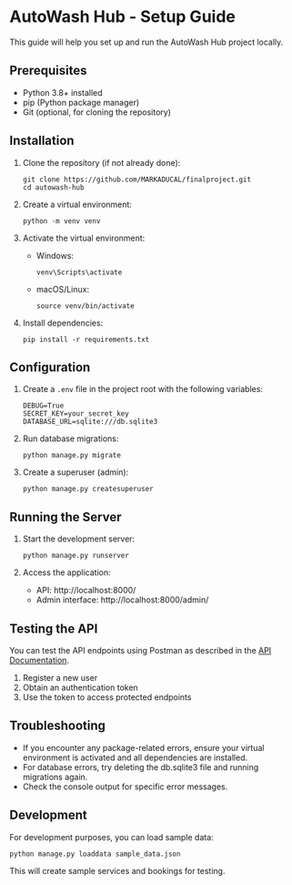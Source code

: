 # AutoWash Hub - Setup Guide

This guide will help you set up and run the AutoWash Hub project locally.

## Prerequisites

- Python 3.8+ installed
- pip (Python package manager)
- Git (optional, for cloning the repository)

## Installation

1. Clone the repository (if not already done):

   ```
   git clone https://github.com/MARKADUCAL/finalproject.git
   cd autowash-hub
   ```

2. Create a virtual environment:

   ```
   python -m venv venv
   ```

3. Activate the virtual environment:

   - Windows:
     ```
     venv\Scripts\activate
     ```
   - macOS/Linux:
     ```
     source venv/bin/activate
     ```

4. Install dependencies:
   ```
   pip install -r requirements.txt
   ```

## Configuration

1. Create a `.env` file in the project root with the following variables:

   ```
   DEBUG=True
   SECRET_KEY=your_secret_key
   DATABASE_URL=sqlite:///db.sqlite3
   ```

2. Run database migrations:

   ```
   python manage.py migrate
   ```

3. Create a superuser (admin):
   ```
   python manage.py createsuperuser
   ```

## Running the Server

1. Start the development server:

   ```
   python manage.py runserver
   ```

2. Access the application:
   - API: http://localhost:8000/
   - Admin interface: http://localhost:8000/admin/

## Testing the API

You can test the API endpoints using Postman as described in the [API Documentation](README.md).

1. Register a new user
2. Obtain an authentication token
3. Use the token to access protected endpoints

## Troubleshooting

- If you encounter any package-related errors, ensure your virtual environment is activated and all dependencies are installed.
- For database errors, try deleting the db.sqlite3 file and running migrations again.
- Check the console output for specific error messages.

## Development

For development purposes, you can load sample data:

```
python manage.py loaddata sample_data.json
```

This will create sample services and bookings for testing.
